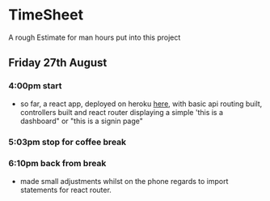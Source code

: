 # TimeSheet
A rough Estimate for man hours put into this project

## Friday 27th August
### 4:00pm start
* so far, a react app, deployed on heroku <a href="https://la-poste.herokuapp.com/">here</a>, with basic api routing built, controllers built and react router displaying a simple 'this is a dashboard" or "this is a signin page"
### 5:03pm stop for coffee break

### 6:10pm back from break
* made small adjustments whilst on the phone regards to import statements for react router.

